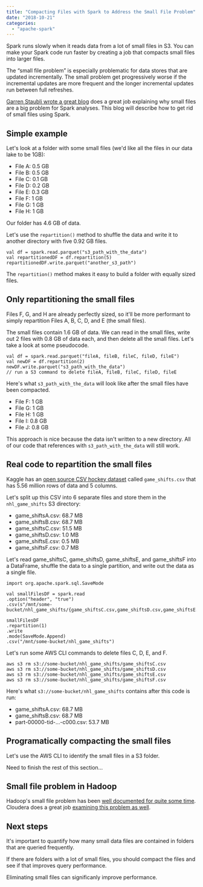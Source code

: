 ```yaml
---
title: "Compacting Files with Spark to Address the Small File Problem"
date: "2018-10-21"
categories: 
  - "apache-spark"
---
```


Spark runs slowly when it reads data from a lot of small files in S3. You can make your Spark code run faster by creating a job that compacts small files into larger files.

The “small file problem” is especially problematic for data stores that are updated incrementally. The small problem get progressively worse if the incremental updates are more frequent and the longer incremental updates run between full refreshes.

[Garren Staubli wrote a great blog](http://garrens.com/blog/2017/11/04/big-data-spark-and-its-small-files-problem/) does a great job explaining why small files are a big problem for Spark analyses. This blog will describe how to get rid of small files using Spark.

## Simple example

Let's look at a folder with some small files (we'd like all the files in our data lake to be 1GB):

- File A: 0.5 GB
- File B: 0.5 GB
- File C: 0.1 GB
- File D: 0.2 GB
- File E: 0.3 GB
- File F: 1 GB
- File G: 1 GB
- File H: 1 GB

Our folder has 4.6 GB of data.

Let's use the `repartition()` method to shuffle the data and write it to another directory with five 0.92 GB files.

```
val df = spark.read.parquet("s3_path_with_the_data")
val repartitionedDF = df.repartition(5)
repartitionedDF.write.parquet("another_s3_path")
```

The `repartition()` method makes it easy to build a folder with equally sized files.

## Only repartitioning the small files

Files F, G, and H are already perfectly sized, so it'll be more performant to simply repartition Files A, B, C, D, and E (the small files).

The small files contain 1.6 GB of data. We can read in the small files, write out 2 files with 0.8 GB of data each, and then delete all the small files. Let's take a look at some pseudocode.

```
val df = spark.read.parquet("fileA, fileB, fileC, fileD, fileE")
val newDF = df.repartition(2)
newDF.write.parquet("s3_path_with_the_data")
// run a S3 command to delete fileA, fileB, fileC, fileD, fileE
```

Here's what `s3_path_with_the_data` will look like after the small files have been compacted.

- File F: 1 GB
- File G: 1 GB
- File H: 1 GB
- File I: 0.8 GB
- File J: 0.8 GB

This approach is nice because the data isn't written to a new directory. All of our code that references with `s3_path_with_the_data` will still work.

## Real code to repartition the small files

Kaggle has an [open source CSV hockey dataset](https://www.kaggle.com/martinellis/nhl-game-data/version/1) called `game_shifts.csv` that has 5.56 million rows of data and 5 columns.

Let's split up this CSV into 6 separate files and store them in the `nhl_game_shifts` S3 directory:

- game\_shiftsA.csv: 68.7 MB
- game\_shiftsB.csv: 68.7 MB
- game\_shiftsC.csv: 51.5 MB
- game\_shiftsD.csv: 1.0 MB
- game\_shiftsE.csv: 0.5 MB
- game\_shiftsF.csv: 0.7 MB

Let's read game\_shiftsC, game\_shiftsD, game\_shiftsE, and game\_shiftsF into a DataFrame, shuffle the data to a single partition, and write out the data as a single file.

```
import org.apache.spark.sql.SaveMode

val smallFilesDF = spark.read
.option("header", "true")
.csv(s"/mnt/some-bucket/nhl_game_shifts/{game_shiftsC.csv,game_shiftsD.csv,game_shiftsE.csv,game_shiftsF.csv}")

smallFilesDF
.repartition(1)
.write
.mode(SaveMode.Append)
.csv("/mnt/some-bucket/nhl_game_shifts")
```

Let's run some AWS CLI commands to delete files C, D, E, and F.

```
aws s3 rm s3://some-bucket/nhl_game_shifts/game_shiftsC.csv
aws s3 rm s3://some-bucket/nhl_game_shifts/game_shiftsD.csv
aws s3 rm s3://some-bucket/nhl_game_shifts/game_shiftsE.csv
aws s3 rm s3://some-bucket/nhl_game_shifts/game_shiftsF.csv
```

Here's what `s3://some-bucket/nhl_game_shifts` contains after this code is run:

- game\_shiftsA.csv: 68.7 MB
- game\_shiftsB.csv: 68.7 MB
- part-00000-tid-…-c000.csv: 53.7 MB

## Programatically compacting the small files

Let's use the AWS CLI to identify the small files in a S3 folder.

Need to finish the rest of this section…

## Small file problem in Hadoop

Hadoop's small file problem has been [well documented for quite some time](https://snowplowanalytics.com/blog/2013/05/30/dealing-with-hadoops-small-files-problem/). Cloudera does a great job [examining this problem as well](http://blog.cloudera.com/blog/2009/02/the-small-files-problem/).

## Next steps

It's important to quantify how many small data files are contained in folders that are queried frequently.

If there are folders with a lot of small files, you should compact the files and see if that improves query performance.

Eliminating small files can significanly improve performance.
